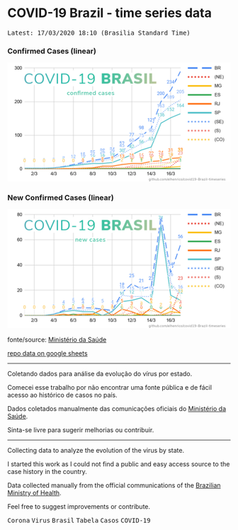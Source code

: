# COVID-19 Brazil - time series data

<kbd>Latest: 17/03/2020 18:10 (Brasilia Standard Time)</kbd>

### Confirmed Cases (linear)
![Confirmed Linear Chart](/docs/linear.png)

### New Confirmed Cases (linear)
![New Linear Chart](/docs/linear-new.png)

fonte/source: [Ministério da Saúde](http://plataforma.saude.gov.br/novocoronavirus/)

[repo data on google sheets](https://docs.google.com/spreadsheets/d/1L1CnyeKA8ZJprzFCa3ZiRIzcP44mahmcG4M_hnlbMFQ/edit?usp=sharing)

----

Coletando dados para análise da evolução do vírus por estado.

Comecei esse trabalho por não encontrar uma fonte pública e de fácil acesso ao histórico de casos no país.

Dados coletados manualmente das comunicações oficiais do [Ministério da Saúde](http://plataforma.saude.gov.br/novocoronavirus/).

Sinta-se livre para sugerir melhorias ou contribuir.

----

Collecting data to analyze the evolution of the virus by state.

I started this work as I could not find a public and easy access source to the case history in the country.

Data collected manually from the official communications of the [Brazilian Ministry of Health](http://plataforma.saude.gov.br/novocoronavirus/).

Feel free to suggest improvements or contribute.



<kbd>Corona</kbd> <kbd>Virus</kbd> <kbd>Brasil</kbd> <kbd>Tabela</kbd> <kbd>Casos</kbd> <kbd>COVID-19</kbd>